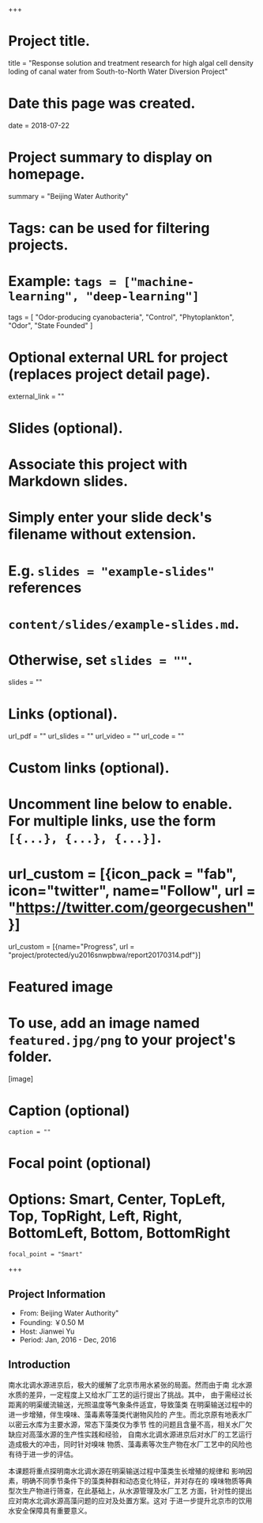 +++
# Project title.
title = "Response solution and treatment research for high algal cell density loding of canal water from South-to-North Water Diversion Project"

# Date this page was created.
date = 2018-07-22

# Project summary to display on homepage.
summary = "Beijing Water Authority"

# Tags: can be used for filtering projects.
# Example: `tags = ["machine-learning", "deep-learning"]`
tags = [ "Odor-producing cyanobacteria", "Control", "Phytoplankton", "Odor", "State Founded" ] 

# Optional external URL for project (replaces project detail page).
external_link = ""

# Slides (optional).
#   Associate this project with Markdown slides.
#   Simply enter your slide deck's filename without extension.
#   E.g. `slides = "example-slides"` references 
#   `content/slides/example-slides.md`.
#   Otherwise, set `slides = ""`.
slides = ""

# Links (optional).
url_pdf = ""
url_slides = ""
url_video = ""
url_code = ""

# Custom links (optional).
#   Uncomment line below to enable. For multiple links, use the form `[{...}, {...}, {...}]`.
# url_custom = [{icon_pack = "fab", icon="twitter", name="Follow", url = "https://twitter.com/georgecushen"}]
url_custom = [{name="Progress", url = "project/protected/yu2016snwpbwa/report20170314.pdf"}]

# Featured image
# To use, add an image named `featured.jpg/png` to your project's folder. 
[image]
  # Caption (optional)
    caption = ""
  
  # Focal point (optional)
  # Options: Smart, Center, TopLeft, Top, TopRight, Left, Right, BottomLeft, Bottom, BottomRight
    focal_point = "Smart"

+++

## Project Information

- From: Beijing Water Authority"
- Founding: ￥0.50 M
- Host: Jianwei Yu
- Period: Jan, 2016 - Dec, 2016

## Introduction

南水北调水源进京后，极大的缓解了北京市用水紧张的局面。然而由于南
北水源水质的差异，一定程度上又给水厂工艺的运行提出了挑战。其中，
由于需经过长距离的明渠缓流输送，光照温度等气象条件适宜，导致藻类
在明渠输送过程中的进一步增殖，伴生嗅味、藻毒素等藻类代谢物风险的
产生。而北京原有地表水厂以密云水库为主要水源，常态下藻类仅为季节
性的问题且含量不高，相关水厂欠缺应对高藻水源的生产性实践和经验，
自南水北调水源进京后对水厂的工艺运行造成极大的冲击，同时针对嗅味
物质、藻毒素等次生产物在水厂工艺中的风险也有待于进一步的评估。

本课题将重点探明南水北调水源在明渠输送过程中藻类生长增殖的规律和
影响因素，明确不同季节条件下的藻类种群和动态变化特征，并对存在的
嗅味物质等典型次生产物进行筛查，在此基础上，从水源管理及水厂工艺
方面，针对性的提出应对南水北调水源高藻问题的应对及处置方案。这对
于进一步提升北京市的饮用水安全保障具有重要意义。

